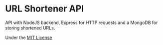 # URL Shortener API

API with NodeJS backend, Express for HTTP requests and a MongoDB for storing shortened URLs.

Under the [MIT License](https://mit-license.org/)